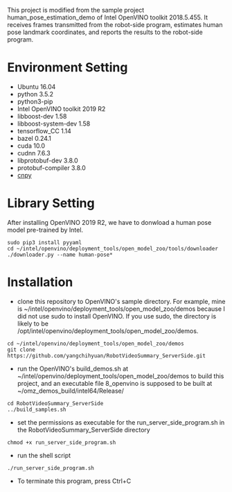 This project is modified from the sample project human_pose_estimation_demo of Intel OpenVINO toolkit 2018.5.455. It receives frames transmitted from the robot-side program, estimates human pose landmark coordinates, and reports the results to the robot-side program.

# Environment Setting
- Ubuntu 16.04
- python 3.5.2
- python3-pip
- Intel OpenVINO toolkit 2019 R2
- libboost-dev 1.58
- libboost-system-dev 1.58
- tensorflow_CC 1.14
- bazel 0.24.1
- cuda 10.0
- cudnn 7.6.3
- libprotobuf-dev 3.8.0
- protobuf-compiler 3.8.0
- [cnpy](https://github.com/rogersce/cnpy)

# Library Setting
After installing OpenVINO 2019 R2, we have to donwload a human pose model pre-trained by Intel.
```
sudo pip3 install pyyaml
cd ~/intel/openvino/deployment_tools/open_model_zoo/tools/downloader
./downloader.py --name human-pose*
```


# Installation
- clone this repository to OpenVINO's sample directory. For example, mine is ~/intel/openvino/deployment_tools/open_model_zoo/demos because I did not use sudo to install OpenVINO. If you use sudo, the directory is likely to be /opt/intel/openvino/deployment_tools/open_model_zoo/demos. 
```
cd ~/intel/openvino/deployment_tools/open_model_zoo/demos
git clone https://github.com/yangchihyuan/RobotVideoSummary_ServerSide.git
```
- run the OpenVINO's build_demos.sh at ~/intel/openvino/deployment_tools/open_model_zoo/demos to build this project, and an executable file 8_openvino is supposed to be built at ~/omz_demos_build/intel64/Release/
```
cd RobotVideoSummary_ServerSide
../build_samples.sh
```
- set the permissions as executable for the run_server_side_program.sh in the RobotVideoSummary_ServerSide directory
```
chmod +x run_server_side_program.sh
```
- run the shell script
```
./run_server_side_program.sh
```
- To terminate this program, press Ctrl+C
